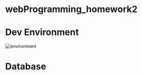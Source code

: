﻿# webProgramming_homework2
 
 # Dev Environment
![environment](https://user-images.githubusercontent.com/17165922/51396250-699c7500-1b47-11e9-9296-e9e6e04b066c.JPG)

# Database

